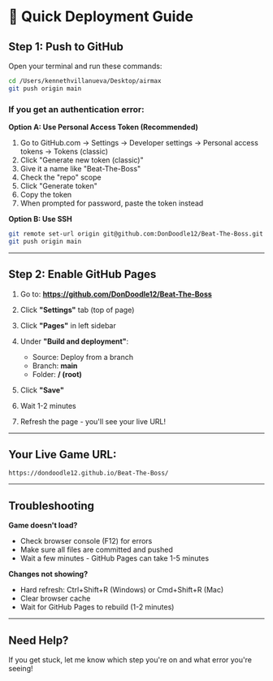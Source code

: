 # 🚀 Quick Deployment Guide

## Step 1: Push to GitHub

Open your terminal and run these commands:

```bash
cd /Users/kennethvillanueva/Desktop/airmax
git push origin main
```

### If you get an authentication error:

**Option A: Use Personal Access Token (Recommended)**
1. Go to GitHub.com → Settings → Developer settings → Personal access tokens → Tokens (classic)
2. Click "Generate new token (classic)"
3. Give it a name like "Beat-The-Boss"
4. Check the "repo" scope
5. Click "Generate token"
6. Copy the token
7. When prompted for password, paste the token instead

**Option B: Use SSH**
```bash
git remote set-url origin git@github.com:DonDoodle12/Beat-The-Boss.git
git push origin main
```

---

## Step 2: Enable GitHub Pages

1. Go to: **https://github.com/DonDoodle12/Beat-The-Boss**

2. Click **"Settings"** tab (top of page)

3. Click **"Pages"** in left sidebar

4. Under **"Build and deployment"**:
   - Source: Deploy from a branch
   - Branch: **main**
   - Folder: **/ (root)**

5. Click **"Save"**

6. Wait 1-2 minutes

7. Refresh the page - you'll see your live URL!

---

## Your Live Game URL:

```
https://dondoodle12.github.io/Beat-The-Boss/
```

---

## Troubleshooting

**Game doesn't load?**
- Check browser console (F12) for errors
- Make sure all files are committed and pushed
- Wait a few minutes - GitHub Pages can take 1-5 minutes

**Changes not showing?**
- Hard refresh: Ctrl+Shift+R (Windows) or Cmd+Shift+R (Mac)
- Clear browser cache
- Wait for GitHub Pages to rebuild (1-2 minutes)

---

## Need Help?

If you get stuck, let me know which step you're on and what error you're seeing!

